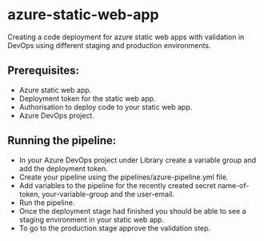 # azure-static-web-app
Creating a code deployment for azure static web apps with validation in DevOps using different staging and production environments.

## Prerequisites:
- Azure static web app.
- Deployment token for the static web app.
- Authorisation to deploy code to your static web app.
- Azure DevOps project.


## Running the pipeline:
- In your Azure DevOps project under Library create a variable group and add the deployment token. 
- Create your pipeline using the pipelines/azure-pipeline.yml file.
- Add variables to the pipeline for the recently created secret name-of-token, your-variable-group and the user-email.
- Run the pipeline.
- Once the deployment stage had finished you should be able to see a staging environment in your static web app.
- To go to the production stage approve the validation step.